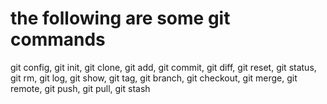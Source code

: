 # the following are some git commands

git config,
git init,
git clone,
git add,
git commit,
git diff,
git reset,
git status,
git rm,
git log,
git show,
git tag,
git branch,
git checkout,
git merge,
git remote,
git push,
git pull,
git stash
